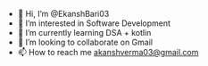 - 👋 Hi, I’m @EkanshBari03
- 👀 I’m interested in Software Development
- 🌱 I’m currently learning DSA + kotlin
- 💞️ I’m looking to collaborate on Gmail
- 📫 How to reach me akanshverma03@gmail.com

<!---
EkanshBari03/EkanshBari03 is a ✨ special ✨ repository because its `README.md` (this file) appears on your GitHub profile.
You can click the Preview link to take a look at your changes.
--->
